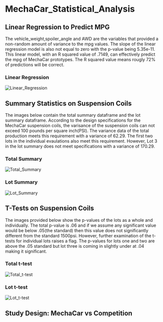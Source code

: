 # MechaCar_Statistical_Analysis

## Linear Regression to Predict MPG
The vehicle_weight,spoiler_angle and AWD are the variables that provided a non-random amount of variance to the mpg values. The slope of the linear regression model is also not equal to zero with the p-value being 5.35e-11. This linear model, with an R squared value of .7149, can effectively predict the mpg of MechaCar prototypes. The R squared value means rougly 72% of predictions will be correct.

### Linear Regression

![Linear_Regression](https://user-images.githubusercontent.com/89947873/146813224-2270cfb9-b3a5-4998-bbf9-a3a7ea6d1034.png)


## Summary Statistics on Suspension Coils
The images below contain the total summary dataframe and the lot summary dataframe. According to the design specifications for the MechaCar suspension coils, the varisance of the suspension coils can not exceed 100 pounds per square inch(PSI). The variance data of the total production meets this requirement with a variance of 62.29. The first two lots in the individual evaulations also meet this requirement. However, Lot 3 in the lot summary does not meet specifications with a variance of 170.29.

### Total Summary

![Total_Summary](https://user-images.githubusercontent.com/89947873/146816277-5e838bbb-db49-4c06-86d0-c15cda524ed4.png)

### Lot Summary

![Lot_Summary](https://user-images.githubusercontent.com/89947873/146816284-a7579aec-bd86-4e4f-9a06-2bbaf386605b.png)


## T-Tests on Suspension Coils
The images provided below show the p-values of the lots as a whole and individually. The total p-value is .06 and if we assume any significant value would be below .05(the standard) then this value does not significantly different from the standard 1500psi. However, further examination of the t-tests for individual lots raises a flag. The p-values for lots one and two are above the .05 standard but lot three is coming in slightly under at .04 making it significant.

### Total t-test

![Total_t-test](https://user-images.githubusercontent.com/89947873/146817413-489e22ba-7da9-44c1-9ae3-70d9dc97a2a4.png)

### Lot t-test

![Lot_t-test](https://user-images.githubusercontent.com/89947873/146817434-5edc6bc3-81d8-4661-bc52-3fbdc0a95322.png)


## Study Design: MechaCar vs Competition


